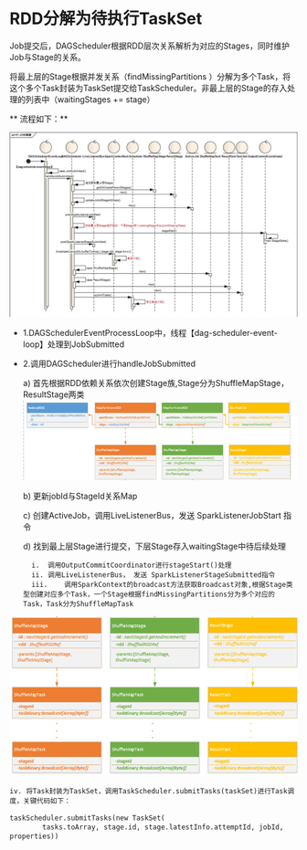 # RDD分解为待执行TaskSet

Job提交后，DAGScheduler根据RDD层次关系解析为对应的Stages，同时维护Job与Stage的关系。

将最上层的Stage根据并发关系（findMissingPartitions ）分解为多个Task，将这个多个Task封装为TaskSet提交给TaskScheduler。非最上层的Stage的存入处理的列表中（waitingStages += stage）

** 流程如下：**

![](_v_images/_1573182651_28282.png)


* 1.DAGSchedulerEventProcessLoop中，线程【dag-scheduler-event-loop】处理到JobSubmitted

* 2.调用DAGScheduler进行handleJobSubmitted
    
    a)	首先根据RDD依赖关系依次创建Stage族,Stage分为ShuffleMapStage，ResultStage两类
    ![](_v_images/_1573182876_30903.png)

    b)	更新jobId与StageId关系Map

    c)	创建ActiveJob，调用LiveListenerBus，发送 SparkListenerJobStart 指令

    d)	找到最上层Stage进行提交，下层Stage存入waitingStage中待后续处理
        
        i.	调用OutputCommitCoordinator进行stageStart()处理
        ii.	调用LiveListenerBus， 发送 SparkListenerStageSubmitted指令
        iii.	调用SparkContext的broadcast方法获取Broadcast对象,根据Stage类型创建对应多个Task，一个Stage根据findMissingPartitions分为多个对应的Task，Task分为ShuffleMapTask

![](_v_images/_1573183708_25396.png)

    iv.	将Task封装为TaskSet，调用TaskScheduler.submitTasks(taskSet)进行Task调度，关键代码如下：
```
taskScheduler.submitTasks(new TaskSet(
        tasks.toArray, stage.id, stage.latestInfo.attemptId, jobId, properties))
```